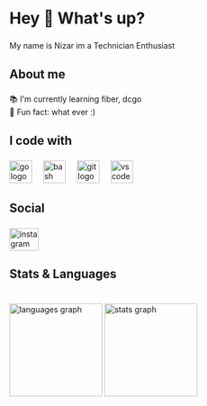 <h1 align="left">Hey 👋 What's up?</h1>

###

<p align="left">My name is Nizar im a Technician Enthusiast</p>

###

<h2 align="left">About me</h2>

###

<p align="left">📚 I'm currently learning fiber, dcgo<br>🎲 Fun fact: what ever :)</p>

###

<h2 align="left">I code with</h2>

###

<div align="left">
  <img src="https://cdn.jsdelivr.net/gh/devicons/devicon/icons/go/go-original.svg" height="40" alt="go logo"  />
  <img width="12" />
  <img src="https://cdn.jsdelivr.net/gh/devicons/devicon/icons/bash/bash-original.svg" height="40" alt="bash logo"  />
  <img width="12" />
  <img src="https://cdn.jsdelivr.net/gh/devicons/devicon/icons/git/git-original.svg" height="40" alt="git logo"  />
  <img width="12" />
  <img src="https://cdn.jsdelivr.net/gh/devicons/devicon/icons/vscode/vscode-original.svg" height="40" alt="vscode logo"  />
</div>

###

<h2 align="left">Social</h2>

###

<div align="left">
  <a href="https://www.instagram.com/nizar_murk/" target="_blank">
    <img src="https://raw.githubusercontent.com/maurodesouza/profile-readme-generator/master/src/assets/icons/social/instagram/default.svg" width="52" height="40" alt="instagram logo"  />
  </a>
</div>

###

<h2 align="left">Stats & Languages</h2>

###

<br clear="both">

<div align="left">
  <img src="https://github-readme-stats.vercel.app/api/top-langs?username=nizarmurk&locale=en&hide_title=false&layout=compact&card_width=320&langs_count=5&theme=dracula&hide_border=true&order=2&custom_title=Languages" height="165" alt="languages graph"  />
  <img src="https://github-readme-stats.vercel.app/api?username=nizarmurk&hide_title=true&hide_rank=true&show_icons=true&include_all_commits=true&count_private=true&disable_animations=true&theme=dracula&locale=en&hide_border=true&order=1&custom_title=Stats" height="165" alt="stats graph"  />
</div>

###
